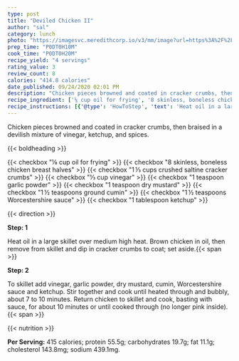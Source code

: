 ```yaml
---
type: post
title: "Deviled Chicken II"
author: "sal"
category: lunch
photo: "https://imagesvc.meredithcorp.io/v3/mm/image?url=https%3A%2F%2Fimages.media-allrecipes.com%2Fuserphotos%2F4062237.jpg"
prep_time: "P0DT0H10M"
cook_time: "P0DT0H20M"
recipe_yield: "4 servings"
rating_value: 3
review_count: 8
calories: "414.8 calories"
date_published: 09/24/2020 02:01 PM
description: "Chicken pieces browned and coated in cracker crumbs, then braised in a devilish mixture of vinegar, ketchup, and spices."
recipe_ingredient: ['⅛ cup oil for frying', '8 skinless, boneless chicken breast halves', '1\u2009⅓ cups crushed saltine cracker crumbs', '⅓ cup vinegar', '1 teaspoon garlic powder', '1 teaspoon dry mustard', '1\u2009½ teaspoons ground cumin', '1\u2009½ teaspoons Worcestershire sauce', '1 tablespoon ketchup']
recipe_instructions: [{'@type': 'HowToStep', 'text': 'Heat oil in a large skillet over medium high heat. Brown chicken in oil, then remove from skillet and dip in cracker crumbs to coat; set aside.\n'}, {'@type': 'HowToStep', 'text': 'To skillet add vinegar, garlic powder, dry mustard, cumin, Worcestershire sauce and ketchup. Stir together and cook until heated through and bubbly, about 7 to 10 minutes. Return chicken to skillet and cook, basting with sauce, for about 10 minutes or until cooked through (no longer pink inside).\n'}]
---
```


Chicken pieces browned and coated in cracker crumbs, then braised in a devilish mixture of vinegar, ketchup, and spices. 

{{< boldheading >}}

{{< checkbox "⅛ cup oil for frying" >}}
{{< checkbox "8  skinless, boneless chicken breast halves" >}}
{{< checkbox "1 ⅓ cups crushed saltine cracker crumbs" >}}
{{< checkbox "⅓ cup vinegar" >}}
{{< checkbox "1 teaspoon garlic powder" >}}
{{< checkbox "1 teaspoon dry mustard" >}}
{{< checkbox "1 ½ teaspoons ground cumin" >}}
{{< checkbox "1 ½ teaspoons Worcestershire sauce" >}}
{{< checkbox "1 tablespoon ketchup" >}}


{{< direction >}}

**Step: 1**

Heat oil in a large skillet over medium high heat. Brown chicken in oil, then remove from skillet and dip in cracker crumbs to coat; set aside.{{< span >}}

**Step: 2**

To skillet add vinegar, garlic powder, dry mustard, cumin, Worcestershire sauce and ketchup. Stir together and cook until heated through and bubbly, about 7 to 10 minutes. Return chicken to skillet and cook, basting with sauce, for about 10 minutes or until cooked through (no longer pink inside).{{< span >}}

{{< nutrition >}}

**Per Serving:** 415 calories; protein 55.5g; carbohydrates 19.7g; fat 11.1g; cholesterol 143.8mg; sodium 439.1mg.